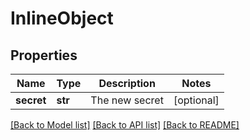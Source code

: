 # InlineObject


## Properties
Name | Type | Description | Notes
------------ | ------------- | ------------- | -------------
**secret** | **str** | The new secret | [optional] 

[[Back to Model list]](../README.md#documentation-for-models) [[Back to API list]](../README.md#documentation-for-api-endpoints) [[Back to README]](../README.md)


